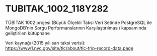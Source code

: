 # TUBITAK_1002_118Y282
TÜBİTAK 1002 projesi (Büyük Ölçekli Taksi Veri Setinde PostgreSQL ile MongoDB’nin Sorgu Performanslarının Karşılaştırılması) kapsamında geliştirilen kütüphane 

Veri kaynağı (2015 yılı sarı taksi verisi):
https://www1.nyc.gov/site/tlc/about/tlc-trip-record-data.page
